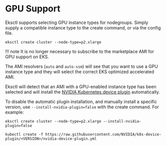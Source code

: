# GPU Support

Eksctl supports selecting GPU instance types for nodegroups. Simply supply a
compatible instance type to the create command, or via the config file.

```
eksctl create cluster --node-type=p2.xlarge
```

!!! note
    It is no longer necessary to subscribe to the marketplace AMI for GPU support on EKS.

The AMI resolvers (`auto` and `auto-ssm`) will see that you want to use a
GPU instance type and they will select the correct EKS optimized accelerated AMI.

Eksctl will detect that an AMI with a GPU-enabled instance type has been selected and
will install the [NVIDIA Kubernetes device plugin](https://github.com/NVIDIA/k8s-device-plugin) automatically.

To disable the automatic plugin installation, and manually install a specific version,
use `--install-nvidia-plugin=false` with the create command. For example:

```
eksctl create cluster --node-type=p2.xlarge --install-nvidia-plugin=false

kubectl create -f https://raw.githubusercontent.com/NVIDIA/k8s-device-plugin/<VERSION>/nvidia-device-plugin.yml
```
